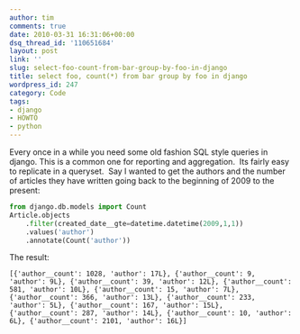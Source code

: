 ```yaml
---
author: tim
comments: true
date: 2010-03-31 16:31:06+00:00
dsq_thread_id: '110651684'
layout: post
link: ''
slug: select-foo-count-from-bar-group-by-foo-in-django
title: select foo, count(*) from bar group by foo in django
wordpress_id: 247
category: Code
tags:
- django
- HOWTO
- python
---
```


Every once in a while you need some old fashion SQL style queries in django.
This is a common one for reporting and aggregation.  Its fairly easy to
replicate in a queryset.  Say I wanted to get the authors and the number of
articles they have written going back to the beginning of 2009 to the
present:﻿


```python
from django.db.models import Count
Article.objects
	.filter(created_date__gte=datetime.datetime(2009,1,1))
	.values('author')
	.annotate(Count('author'))
```


The result:


```
[{'author__count': 1028, 'author': 17L}, {'author__count': 9, 'author': 9L}, {'author__count': 39, 'author': 12L}, {'author__count': 581, 'author': 10L}, {'author__count': 15, 'author': 7L}, {'author__count': 366, 'author': 13L}, {'author__count': 233, 'author': 5L}, {'author__count': 167, 'author': 15L}, {'author__count': 287, 'author': 14L}, {'author__count': 10, 'author': 6L}, {'author__count': 2101, 'author': 16L}]
```